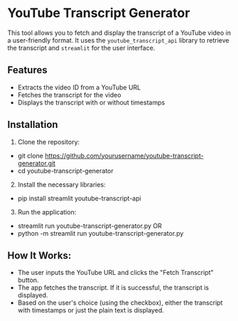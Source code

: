 # YouTube Transcript Generator

This tool allows you to fetch and display the transcript of a YouTube video in a user-friendly format. It uses the `youtube_transcript_api` library to retrieve the transcript and `streamlit` for the user interface.

## Features

- Extracts the video ID from a YouTube URL
- Fetches the transcript for the video
- Displays the transcript with or without timestamps

## Installation

1. Clone the repository:

- git clone https://github.com/yourusername/youtube-transcript-generator.git
- cd youtube-transcript-generator

2. Install the necessary libraries:
- pip install streamlit youtube-transcript-api

3. Run the application:
- streamlit run youtube-transcript-generator.py
OR
- python -m streamlit run youtube-transcript-generator.py

## How It Works:
- The user inputs the YouTube URL and clicks the "Fetch Transcript" button.
- The app fetches the transcript. If it is successful, the transcript is displayed.
- Based on the user's choice (using the checkbox), either the transcript with timestamps or just the plain text is displayed.

